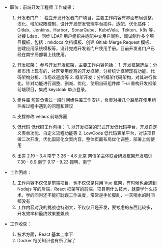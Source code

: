 - 职位：前端开发工程师
  工作成果：

  1. 开发者门户：
     独立开发开发者门户项目，主要工作内容有界面布局调整，汉化、增加权限控制，设计开发研发管理平台插件，适配、优化插件：Gitlab、Jenkins、Harbor、SonarQube、KubeVela、Tekton、k8s 等，对接 Ldap，同步 LDAP 用户组织并适配中文用户昵称，调试制作多个项目模板，包括：mkdocs 文档模板、创建 Gitlab Merge Request 模板、创建应用系统模板等，设计完成开发者门户使用手册。目前开发者门户已经在南宁局部署上线使用。

  2. 开发框架：
     参与开发开发框架，主要工作内容包括： 1. 开发框架选型：分析市场上现有的、社区受用度高的开发框架，分析统计框架现有功能、代码架构分析、市场欢迎度等 2. 框架开发：分析框架代码架构，对其进行优化，针对功能进行调整、删减、优化，使用自研组件库 T-ui 重构开发框架前端项目，集成 keycloak 单点登录，
  3. 组件库
     短暂负责过一段时间组件库工作安排，负责对接几个路局在使用组件库过程中遇到的问题和建议
  4. 支撑修改 velaux 前端界面
  5. 低代码
     低代码工作包括： 1. 以开发框架的形式开发低代码平台，开发自定义表单功能、自定义流程功能等 2. LowCode 低代码表单平台，对该项目做二次开发，优化国际化文案内容，整体页面布局优化调整，部署上线使用
  6. 出差
     2.19 - 3.4 南宁
     3.26 - 4.8 北京 网信多主体联合研发框架开发培训
     7.30 - 8.9 南宁
     9.17 - 9.23 昆明、南宁

- 工作困难：

  1. 工作内容不仅仅是前端项目，也不仅仅是只用 Vue 框架，有时候也会遇到 Nodejs 写的后端，React 框架写的前端。项目用什么技术，就要学什么技术，学的同时还不能打耽误工作进度，常常是手忙脚乱，一天喝水的时间都没有
  2. 工作内容对我的挑战也特别大，不仅仅只是开发，要考虑的东西比较多，开发效率和最终效果要兼顾

- 工作收获：
  1. 技术方面，React 基本上拿下
  2. Docker 相关知识也有所了解了

